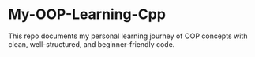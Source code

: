 # My-OOP-Learning-Cpp
This repo documents my personal learning journey of OOP concepts with clean, well-structured, and beginner-friendly code.
